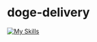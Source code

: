 # doge-delivery

[![My Skills](https://skillicons.dev/icons?i=next,tailwind,ts)](https://skillicons.dev) 
